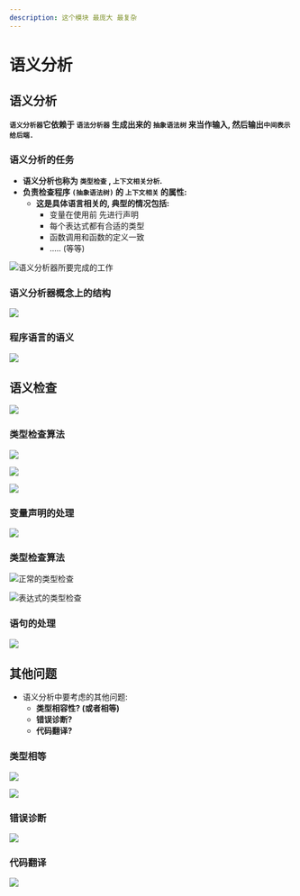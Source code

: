 ```yaml
---
description: 这个模块 最庞大 最复杂
---
```


# 语义分析

## 语义分析

**`语义分析器`它依赖于 `语法分析器` 生成出来的 `抽象语法树` 来当作输入, 然后输出`中间表示 给后端.`**

### 语义分析的任务

* **语义分析也称为 `类型检查` , `上下文相关分析`.**
* **负责检查程序 `(抽象语法树)`  的 `上下文相关`  的属性:**
  * **这是具体语言相关的, 典型的情况包括:**
    * 变量在使用前 先进行声明
    * 每个表达式都有合适的类型
    * 函数调用和函数的定义一致
    * ..... \(等等\)

![&#x8BED;&#x4E49;&#x5206;&#x6790;&#x5668;&#x6240;&#x8981;&#x5B8C;&#x6210;&#x7684;&#x5DE5;&#x4F5C;](.gitbook/assets/ping-mu-kuai-zhao-2019061509.53.18.png)

### 

### 语义分析器概念上的结构

![](.gitbook/assets/ping-mu-kuai-zhao-2019061509.55.31.png)



### 程序语言的语义

![](.gitbook/assets/ping-mu-kuai-zhao-2019061509.58.57.png)



## 语义检查

![](.gitbook/assets/ping-mu-kuai-zhao-2019061510.07.55.png)

### 类型检查算法

![](.gitbook/assets/ping-mu-kuai-zhao-2019061510.10.54.png)

![](.gitbook/assets/ping-mu-kuai-zhao-2019061510.13.39.png)

![](.gitbook/assets/ping-mu-kuai-zhao-2019061510.14.30.png)

### 

### 变量声明的处理

![](.gitbook/assets/ping-mu-kuai-zhao-2019061510.17.16.png)

### 类型检查算法

![&#x6B63;&#x5E38;&#x7684;&#x7C7B;&#x578B;&#x68C0;&#x67E5;](.gitbook/assets/ping-mu-kuai-zhao-2019061510.21.25.png)



![&#x8868;&#x8FBE;&#x5F0F;&#x7684;&#x7C7B;&#x578B;&#x68C0;&#x67E5;](.gitbook/assets/ping-mu-kuai-zhao-2019061510.25.31.png)

### 语句的处理

![](.gitbook/assets/ping-mu-kuai-zhao-2019061510.27.09.png)



## 其他问题

* 语义分析中要考虑的其他问题:
  * **类型相容性? \(或者相等\)**
  * **错误诊断?**
  * **代码翻译?**

### 类型相等

![](.gitbook/assets/ping-mu-kuai-zhao-2019061511.36.22.png)

![](.gitbook/assets/ping-mu-kuai-zhao-2019061511.55.53.png)

### 

### 错误诊断

![](.gitbook/assets/ping-mu-kuai-zhao-2019061511.57.45.png)



### 代码翻译

![](.gitbook/assets/ping-mu-kuai-zhao-2019061512.00.08.png)





